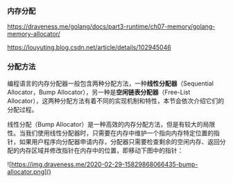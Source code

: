 ### 内存分配



https://draveness.me/golang/docs/part3-runtime/ch07-memory/golang-memory-allocator/

https://louyuting.blog.csdn.net/article/details/102945046



### 分配方法 

编程语言的内存分配器一般包含两种分配方法，一种**线性分配器**（Sequential Allocator，Bump Allocator），另一种是**空闲链表分配器**（Free-List Allocator），这两种分配方法有着不同的实现机制和特性，本节会依次介绍它们的分配过程。



线性分配（Bump Allocator）是一种高效的内存分配方法，但是有较大的局限性。当我们使用线性分配器时，只需要在内存中维护一个指向内存特定位置的指针，如果用户程序向分配器申请内存，分配器只需要检查剩余的空闲内存、返回分配的内存区域并修改指针在内存中的位置，即移动下图中的指针：

![https://img.draveness.me/2020-02-29-15829868066435-bump-allocator.png]()





